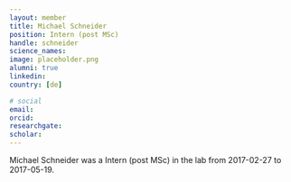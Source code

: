 ```yaml
---
layout: member
title: Michael Schneider
position: Intern (post MSc)
handle: schneider
science_names:
image: placeholder.png
alumni: true
linkedin:
country: [de]

# social
email:
orcid:
researchgate:
scholar:
---
```


Michael Schneider was a Intern (post MSc) in the lab from 2017-02-27 to 2017-05-19.